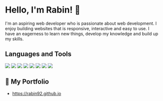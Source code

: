 # Hello, I'm Rabin! :wave:

I'm an aspiring web developer who is passionate about web development. 
I enjoy building websites that is responsive, interactive and easy to use. I have an eagerness to learn new things, develop my knowledge and build up my skills.  

## Languages and Tools 

![](https://img.shields.io/badge/Language%20-HTML-orange?style=plastic&logo=HTML5)
![](https://img.shields.io/badge/Language%20-CSS-blue?style=plastic&logo=CSS3)
![](https://img.shields.io/badge/Language%20-JavaScript-yellow?style=plastic&logo=JavaScript)
![](https://img.shields.io/badge/Library%20-jQuery-blue?style=plastic&logo=jQuery)
![](https://img.shields.io/badge/Language%20-Sass-ff69b4?style=plastic&logo=Sass)
![](https://img.shields.io/badge/Code%20-VScode-blue?style=plastic&logo=Visual-Studio-Code)
![](https://img.shields.io/badge/Tools%20-Git-orange?style=plastic&logo=Git)
![](https://img.shields.io/badge/Shell%20-Bash-lightgrey?style=plastic&logo=GNU-Bash)

## :open_file_folder: My Portfolio 

* https://rabin92.github.io

